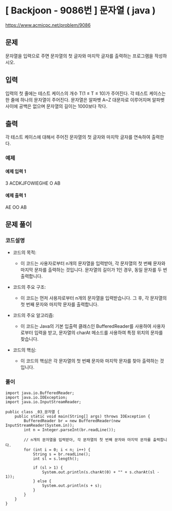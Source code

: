 # \[ Backjoon - 9086번 \] 문자열 ( java )

https://www.acmicpc.net/problem/9086

## 문제
문자열을 입력으로 주면 문자열의 첫 글자와 마지막 글자를 출력하는 프로그램을 작성하시오.

## 입력

입력의 첫 줄에는 테스트 케이스의 개수 T(1 ≤ T ≤ 10)가 주어진다. 각 테스트 케이스는 한 줄에 하나의 문자열이 주어진다. 문자열은 알파벳 A~Z 대문자로 이루어지며 알파벳 사이에 공백은 없으며 문자열의 길이는 1000보다 작다.

## 출력

각 테스트 케이스에 대해서 주어진 문자열의 첫 글자와 마지막 글자를 연속하여 출력한다.

### 예제
#### 예제 입력 1 

3
ACDKJFOWIEGHE
O
AB

#### 예제 출력 1 

AE
OO
AB




## 문제 풀이
### 코드설명
- 코드의 목적:
    
    - 이 코드는 사용자로부터 n개의 문자열을 입력받아, 각 문자열의 첫 번째 문자와 마지막 문자를 출력하는 것입니다. 문자열의 길이가 1인 경우, 동일 문자를 두 번 출력합니다.
- 코드의 주요 구조:
    
    - 이 코드는 먼저 사용자로부터 n개의 문자열을 입력받습니다. 그 후, 각 문자열의 첫 번째 문자와 마지막 문자를 출력합니다.
- 코드의 주요 알고리즘:
    
    - 이 코드는 Java의 기본 입출력 클래스인 BufferedReader를 사용하여 사용자로부터 입력을 받고, 문자열의 charAt 메소드를 사용하여 특정 위치의 문자를 찾습니다.
- 코드의 핵심:
    
    - 이 코드의 핵심은 각 문자열의 첫 번째 문자와 마지막 문자를 찾아 출력하는 것입니다.



### 풀이

```
import java.io.BufferedReader;
import java.io.IOException;
import java.io.InputStreamReader;

public class _03_문자열 {
    public static void main(String[] args) throws IOException {
        BufferedReader br = new BufferedReader(new InputStreamReader(System.in));
        int n = Integer.parseInt(br.readLine());

        // n개의 문자열을 입력받아, 각 문자열의 첫 번째 문자와 마지막 문자를 출력합니다.
        for (int i = 0; i < n; i++) {
            String s = br.readLine();
            int sl = s.length();

            if (sl > 1) {
                System.out.println(s.charAt(0) + "" + s.charAt(sl - 1));
            } else {
                System.out.println(s + s);
            }
        }
    }
}
```

